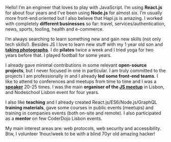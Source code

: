 Hello! I’m an engineer that loves to play with JavaScript. I’m using **React.js** for about four years and I've been using **Node.js** for almost six. I’m usually more front-end oriented but I also believe that Hapi.js is amazing. I worked with completely **different businesses** so far: travel, services/authentication, news, sports, tooling, health and e-commerce.

I’m always searching to learn something new and gain new skills (not only tech skills!).
Besides JS I love to learn new stuff with my 1 year old son and [**taking photographs**](/photography/). I do **pilates** twice a week and I tried yoga for two years before that. I played football for some years.

I already gave minimal contributions in some relevant **open-source projects**, but I never focused in one in particular. I am truly committed to the projects I am professionally in and I already **led some front-end teams**. I like to attend to conferences and meetups from time to time and I was a [**speaker**](/talks/) 20-25 times. I was the main **organiser of the [JS meetup](https://www.meetup.com/require-lx/)** in Lisbon, and Nodeschool Lisbon event for four years.

I also like **teaching** and I already created React.js/ES6/Node.js/GraphQL **training materials**, gave some courses in public events (meetups) and training in companies events (both on-site and remote). I also participated as a **mentor** on few CoderDojo Lisbon events.

My main interest areas are: web protocols, web security and accessibility. Btw, I volunteer 1hour/week to be with a blind 70yr old amazing hacker!
